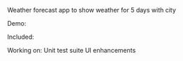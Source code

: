 Weather forecast app to show weather for 5 days with city

Demo: 

Included:



Working on:
Unit test suite
UI enhancements


